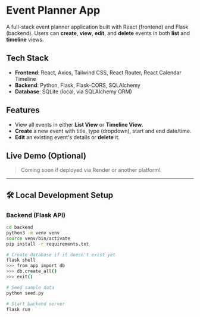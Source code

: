 # Event Planner App

A full-stack event planner application built with React (frontend) and Flask (backend). Users can **create**, **view**, **edit**, and **delete** events in both **list** and **timeline** views.

## Tech Stack

- **Frontend**: React, Axios, Tailwind CSS, React Router, React Calendar Timeline
- **Backend**: Python, Flask, Flask-CORS, SQLAlchemy
- **Database**: SQLite (local, via SQLAlchemy ORM)

## Features

- View all events in either **List View** or **Timeline View**.
- **Create** a new event with title, type (dropdown), start and end date/time.
- **Edit** an existing event's details or **delete** it.

## Live Demo (Optional)

> Coming soon if deployed via Render or another platform!

---

## 🛠️ Local Development Setup

### Backend (Flask API)

```bash
cd backend
python3 -m venv venv
source venv/bin/activate
pip install -r requirements.txt

# Create database if it doesn't exist yet
flask shell
>>> from app import db
>>> db.create_all()
>>> exit()

# Seed sample data
python seed.py

# Start backend server
flask run